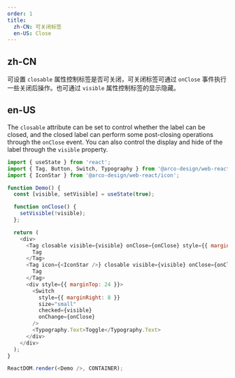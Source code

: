 ```yaml
---
order: 1
title: 
  zh-CN: 可关闭标签
  en-US: Close
---
```


## zh-CN

可设置 `closable` 属性控制标签是否可关闭，可关闭标签可通过 `onClose` 事件执行一些关闭后操作。也可通过 `visible` 属性控制标签的显示隐藏。

## en-US

The `closable` attribute can be set to control whether the label can be closed, and the closed label can perform some post-closing operations through the `onClose` event. You can also control the display and hide of the label through the `visible` property.

```js
import { useState } from 'react';
import { Tag, Button, Switch, Typography } from '@arco-design/web-react';
import { IconStar } from '@arco-design/web-react/icon';

function Demo() {
  const [visible, setVisible] = useState(true);

  function onClose() {
    setVisible(!visible);
  };

  return (
    <div>
      <Tag closable visible={visible} onClose={onClose} style={{ marginRight: 24 }}>
        Tag
      </Tag>
      <Tag icon={<IconStar />} closable visible={visible} onClose={onClose}>
        Tag
      </Tag>
      <div style={{ marginTop: 24 }}>
        <Switch
          style={{ marginRight: 8 }}
          size="small"
          checked={visible}
          onChange={onClose}
        />
        <Typography.Text>Toggle</Typography.Text>
      </div>
    </div>
  );
}

ReactDOM.render(<Demo />, CONTAINER);
```
